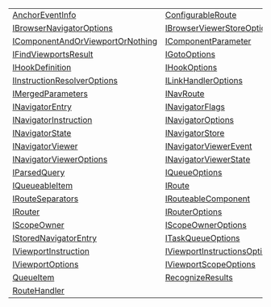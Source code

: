 |                                                                                                      |                                                                                                    |
| ---------------------------------------------------------------------------------------------------- | -------------------------------------------------------------------------------------------------- |
| [AnchorEventInfo](/router/interface/link-handler/anchoreventinfo.md)                                 | [ConfigurableRoute](/router/interface/route-recognizer/configurableroute.md)                       |
| [IBrowserNavigatorOptions](/router/interface/browser-navigator/ibrowsernavigatoroptions.md)          | [IBrowserViewerStoreOptions](/router/interface/browser-viewer-store/ibrowserviewerstoreoptions.md) |
| [IComponentAndOrViewportOrNothing](/router/interface/interfaces/icomponentandorviewportornothing.md) | [IComponentParameter](/router/interface/instruction-resolver/icomponentparameter.md)               |
| [IFindViewportsResult](/router/interface/scope/ifindviewportsresult.md)                              | [IGotoOptions](/router/interface/router/igotooptions.md)                                           |
| [IHookDefinition](/router/interface/hook-manager/ihookdefinition.md)                                 | [IHookOptions](/router/interface/hook-manager/ihookoptions.md)                                     |
| [IInstructionResolverOptions](/router/interface/instruction-resolver/iinstructionresolveroptions.md) | [ILinkHandlerOptions](/router/interface/link-handler/ilinkhandleroptions.md)                       |
| [IMergedParameters](/router/interface/parser/imergedparameters.md)                                   | [INavRoute](/router/interface/nav/inavroute.md)                                                    |
| [INavigatorEntry](/router/interface/navigator/inavigatorentry.md)                                    | [INavigatorFlags](/router/interface/navigator/inavigatorflags.md)                                  |
| [INavigatorInstruction](/router/interface/interfaces/inavigatorinstruction.md)                       | [INavigatorOptions](/router/interface/navigator/inavigatoroptions.md)                              |
| [INavigatorState](/router/interface/navigator/inavigatorstate.md)                                    | [INavigatorStore](/router/interface/navigator/inavigatorstore.md)                                  |
| [INavigatorViewer](/router/interface/navigator/inavigatorviewer.md)                                  | [INavigatorViewerEvent](/router/interface/navigator/inavigatorviewerevent.md)                      |
| [INavigatorViewerOptions](/router/interface/navigator/inavigatorvieweroptions.md)                    | [INavigatorViewerState](/router/interface/navigator/inavigatorviewerstate.md)                      |
| [IParsedQuery](/router/interface/parser/iparsedquery.md)                                             | [IQueueOptions](/router/interface/queue/iqueueoptions.md)                                          |
| [IQueueableItem](/router/interface/task-queue/iqueueableitem.md)                                     | [IRoute](/router/interface/interfaces/iroute.md)                                                   |
| [IRouteSeparators](/router/interface/instruction-resolver/irouteseparators.md)                       | [IRouteableComponent](/router/interface/interfaces/irouteablecomponent.md)                         |
| [IRouter](/router/interface/router/irouter.md)                                                       | [IRouterOptions](/router/interface/router/irouteroptions.md)                                       |
| [IScopeOwner](/router/interface/scope/iscopeowner.md)                                                | [IScopeOwnerOptions](/router/interface/scope/iscopeowneroptions.md)                                |
| [IStoredNavigatorEntry](/router/interface/navigator/istorednavigatorentry.md)                        | [ITaskQueueOptions](/router/interface/task-queue/itaskqueueoptions.md)                             |
| [IViewportInstruction](/router/interface/interfaces/iviewportinstruction.md)                         | [IViewportInstructionsOptions](/router/interface/type-resolvers/iviewportinstructionsoptions.md)   |
| [IViewportOptions](/router/interface/viewport/iviewportoptions.md)                                   | [IViewportScopeOptions](/router/interface/viewport-scope/iviewportscopeoptions.md)                 |
| [QueueItem](/router/interface/queue/queueitem.md)                                                    | [RecognizeResults](/router/interface/route-recognizer/recognizeresults.md)                         |
| [RouteHandler](/router/interface/route-recognizer/routehandler.md)                                   |                                                                                                    |